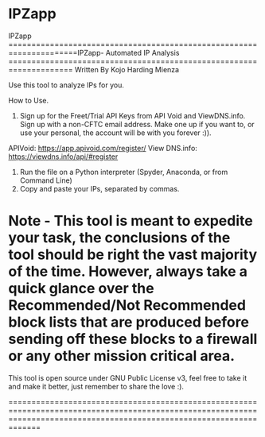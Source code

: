 # IPZapp
IPZapp
=====================================================================IPZapp- Automated IP Analysis ====================================================================
Written By Kojo Harding Mienza


Use this tool to analyze IPs for you. 


How to Use.

1. Sign up for the Freet/Trial API Keys from API Void and ViewDNS.info. Sign up with a non-CFTC email address. Make one up if you want to, or use your personal, the account will be with you forever :)). 

APIVoid: https://app.apivoid.com/register/
View DNS.info: https://viewdns.info/api/#register

1. Run the file on a Python interpreter (Spyder, Anaconda, or from Command Line)
2. Copy and paste your IPs, separated by commas. 


# Note - This tool is meant to expedite your task, the conclusions of the tool should be right the vast majority of the time. However, always take a quick glance over the Recommended/Not Recommended block lists that are produced before sending off these blocks to a firewall or any other mission critical area. 



This tool is open source under GNU Public License v3, feel free to take it and make it better, just remember to share the love :). 

=========================================================================================================================================================================
